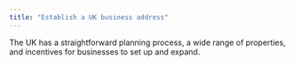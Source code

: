 ```yaml
---
title: "Establish a UK business address"
---
```

The UK has a straightforward planning process, a wide range of properties, and incentives for businesses to set up and expand.
